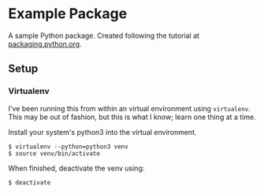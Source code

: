 # Example Package

A sample Python package.
Created following the tutorial at [packaging.python.org](https://packaging.python.org/tutorials/packaging-projects/).

## Setup


### Virtualenv

I've been running this from within an virtual environment using `virtualenv`.
This may be out of fashion, but this is what I know; learn one thing at a time.

Install your system's python3 into the virtual environment.

```
$ virtualenv --python=python3 venv
$ source venv/bin/activate
```

When finished, deactivate the venv using:
```
$ deactivate
```
